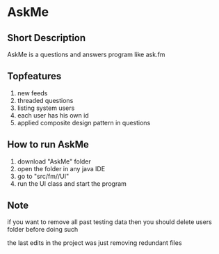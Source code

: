 # AskMe

## Short Description
AskMe is a questions and answers program like ask.fm


## Topfeatures
<ol>
  <li>new feeds</li>
  <li>threaded questions</li>
  <li>listing system users</li>
  <li>each user has his own id</li>
  <li>applied composite design pattern in questions</li>
</ol>

## How to run AskMe
<ol>
  <li>download "AskMe" folder </li>
  <li>open the folder in any java IDE</li>
  <li>go to "src/fm//UI"</li>
  <li>run the UI class and start the program</li>
</ol>

## Note
<p>if you want to remove all past testing data then you should delete users folder before doing such</p>
<p>the last edits in the project was just removing redundant files</p>
